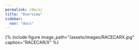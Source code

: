 ```yaml
---
permalink: /docs/
title: "Overview"
sidebar:
  nav: "docs"
---
```


{% include figure image_path="/assets/images/RACECARX.jpg"  caption="RACECAR/X" %}

